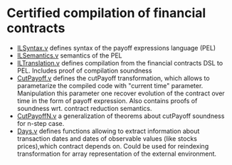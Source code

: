 # Certified compilation of financial contracts

- [ILSyntax.v](ILSyntax.v) defines syntax of the payoff expressions language (PEL)
- [ILSemantics.v](ILSemantics.v) semantics of the PEL
- [ILTranslation.v](ILTranslation.v) defines compilation from the financial contracts DSL to PEL. Includes proof of compilation soundness
- [CutPayoff.v](CutPayoff.v) defines the cutPayoff transformation, which allows to parametarize the compiled code  with "current time" parameter. Manipulation this parameter one recover evolution of the contract over time in the form of payoff expression. Also contains proofs of soundness wrt. contract reduction semantics.
- [CutPayoffN.v](CutPayoffN.v) a generalization of theorems about cutPayoff soundness for n-step case.
- [Days.v](Days.v) defines functions allowing to extract information about transaction dates and dates of observable values (like stocks prices),which contract depends on. Could be used for reindexing transformation for array representation of the  external environment.

